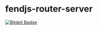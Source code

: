 fendjs-router-server
====================


[![Bitdeli Badge](https://d2weczhvl823v0.cloudfront.net/Frapwings/fendjs-router-server/trend.png)](https://bitdeli.com/free "Bitdeli Badge")

